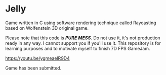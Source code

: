 # Jelly

Game written in C using software rendering technique called Raycasting based on Wolfenstein 3D original game.

Please note that this code is ***PURE MESS***. Do not use it, it's not production ready in any way. I cannot support you if you'll use it. This repository is for learning purposes and to motivate myself to finish 7D FPS GameJam.

https://youtu.be/ygmeaelR9D4

Game has been submitted.
